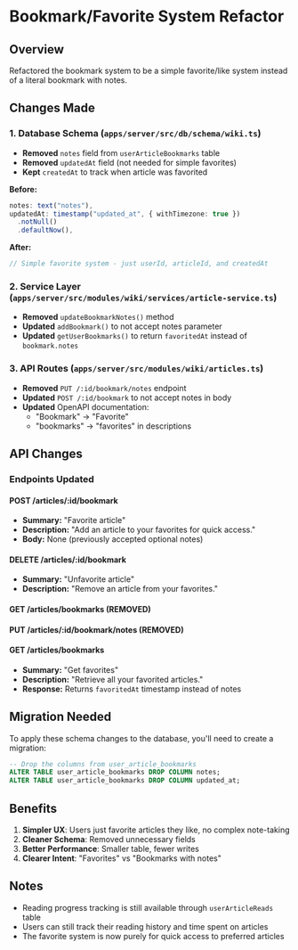 # Bookmark/Favorite System Refactor

## Overview
Refactored the bookmark system to be a simple favorite/like system instead of a literal bookmark with notes.

## Changes Made

### 1. Database Schema (`apps/server/src/db/schema/wiki.ts`)
- **Removed** `notes` field from `userArticleBookmarks` table
- **Removed** `updatedAt` field (not needed for simple favorites)
- **Kept** `createdAt` to track when article was favorited

**Before:**
```typescript
notes: text("notes"),
updatedAt: timestamp("updated_at", { withTimezone: true })
  .notNull()
  .defaultNow(),
```

**After:**
```typescript
// Simple favorite system - just userId, articleId, and createdAt
```

### 2. Service Layer (`apps/server/src/modules/wiki/services/article-service.ts`)
- **Removed** `updateBookmarkNotes()` method
- **Updated** `addBookmark()` to not accept notes parameter
- **Updated** `getUserBookmarks()` to return `favoritedAt` instead of `bookmark.notes`

### 3. API Routes (`apps/server/src/modules/wiki/articles.ts`)
- **Removed** `PUT /:id/bookmark/notes` endpoint
- **Updated** `POST /:id/bookmark` to not accept notes in body
- **Updated** OpenAPI documentation:
  - "Bookmark" → "Favorite"
  - "bookmarks" → "favorites" in descriptions

## API Changes

### Endpoints Updated

#### POST /articles/:id/bookmark
- **Summary:** "Favorite article"
- **Description:** "Add an article to your favorites for quick access."
- **Body:** None (previously accepted optional notes)

#### DELETE /articles/:id/bookmark
- **Summary:** "Unfavorite article"
- **Description:** "Remove an article from your favorites."

#### GET /articles/bookmarks (REMOVED)
#### PUT /articles/:id/bookmark/notes (REMOVED)

#### GET /articles/bookmarks
- **Summary:** "Get favorites"
- **Description:** "Retrieve all your favorited articles."
- **Response:** Returns `favoritedAt` timestamp instead of notes

## Migration Needed

To apply these schema changes to the database, you'll need to create a migration:

```sql
-- Drop the columns from user_article_bookmarks
ALTER TABLE user_article_bookmarks DROP COLUMN notes;
ALTER TABLE user_article_bookmarks DROP COLUMN updated_at;
```

## Benefits

1. **Simpler UX**: Users just favorite articles they like, no complex note-taking
2. **Cleaner Schema**: Removed unnecessary fields
3. **Better Performance**: Smaller table, fewer writes
4. **Clearer Intent**: "Favorites" vs "Bookmarks with notes"

## Notes

- Reading progress tracking is still available through `userArticleReads` table
- Users can still track their reading history and time spent on articles
- The favorite system is now purely for quick access to preferred articles
